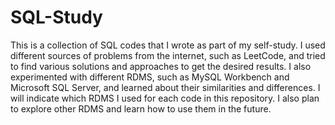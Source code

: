 # SQL-Study
This is a collection of SQL codes that I wrote as part of my self-study. I used different sources of problems from the internet, such as LeetCode, and tried to find various solutions and approaches to get the desired results. I also experimented with different RDMS, such as MySQL Workbench and Microsoft SQL Server, and learned about their similarities and differences. I will indicate which RDMS I used for each code in this repository. I also plan to explore other RDMS and learn how to use them in the future.
